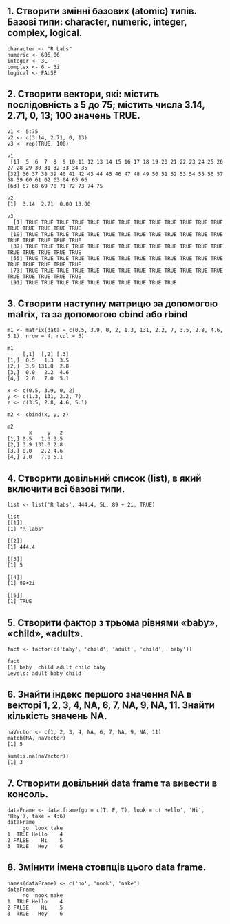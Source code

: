 ## 1. Створити змінні базових (atomic) типів. Базові типи: character, numeric, integer, complex, logical.

```{r}
character <- "R Labs"
numeric <- 606.06
integer <- 3L
complex <- 6 - 3i
logical <- FALSE
```

## 2. Створити вектори, які: містить послідовність з 5 до 75; містить числа 3.14, 2.71, 0, 13; 100 значень TRUE.

```{r}
v1 <- 5:75
v2 <- c(3.14, 2.71, 0, 13)
v3 <- rep(TRUE, 100)

v1
 [1]  5  6  7  8  9 10 11 12 13 14 15 16 17 18 19 20 21 22 23 24 25 26 27 28 29 30 31 32 33 34 35
[32] 36 37 38 39 40 41 42 43 44 45 46 47 48 49 50 51 52 53 54 55 56 57 58 59 60 61 62 63 64 65 66
[63] 67 68 69 70 71 72 73 74 75

v2
[1]  3.14  2.71  0.00 13.00

v3
  [1] TRUE TRUE TRUE TRUE TRUE TRUE TRUE TRUE TRUE TRUE TRUE TRUE TRUE TRUE TRUE TRUE TRUE TRUE
 [19] TRUE TRUE TRUE TRUE TRUE TRUE TRUE TRUE TRUE TRUE TRUE TRUE TRUE TRUE TRUE TRUE TRUE TRUE
 [37] TRUE TRUE TRUE TRUE TRUE TRUE TRUE TRUE TRUE TRUE TRUE TRUE TRUE TRUE TRUE TRUE TRUE TRUE
 [55] TRUE TRUE TRUE TRUE TRUE TRUE TRUE TRUE TRUE TRUE TRUE TRUE TRUE TRUE TRUE TRUE TRUE TRUE
 [73] TRUE TRUE TRUE TRUE TRUE TRUE TRUE TRUE TRUE TRUE TRUE TRUE TRUE TRUE TRUE TRUE TRUE TRUE
 [91] TRUE TRUE TRUE TRUE TRUE TRUE TRUE TRUE TRUE TRUE
```

## 3. Створити наступну матрицю за допомогою matrix, та за допомогою cbind або rbind

```{r}
m1 <- matrix(data = c(0.5, 3.9, 0, 2, 1.3, 131, 2.2, 7, 3.5, 2.8, 4.6, 5.1), nrow = 4, ncol = 3)

m1
     [,1]  [,2] [,3]
[1,]  0.5   1.3  3.5
[2,]  3.9 131.0  2.8
[3,]  0.0   2.2  4.6
[4,]  2.0   7.0  5.1
```

```{r}
x <- c(0.5, 3.9, 0, 2)
y <- c(1.3, 131, 2.2, 7)
z <- c(3.5, 2.8, 4.6, 5.1)

m2 <- cbind(x, y, z)

m2
       x     y   z
[1,] 0.5   1.3 3.5
[2,] 3.9 131.0 2.8
[3,] 0.0   2.2 4.6
[4,] 2.0   7.0 5.1
```

## 4. Створити довільний список (list), в який включити всі базові типи.

```{r}
list <- list('R labs', 444.4, 5L, 89 + 2i, TRUE)

list
[[1]]
[1] "R labs"

[[2]]
[1] 444.4

[[3]]
[1] 5

[[4]]
[1] 89+2i

[[5]]
[1] TRUE
```

## 5. Створити фактор з трьома рівнями «baby», «child», «adult».

```{r}
fact <- factor(c('baby', 'child', 'adult', 'child', 'baby'))

fact
[1] baby  child adult child baby 
Levels: adult baby child
```

## 6. Знайти індекс першого значення NA в векторі 1, 2, 3, 4, NA, 6, 7, NA, 9, NA, 11. Знайти кількість значень NA.

```{r}
naVector <- c(1, 2, 3, 4, NA, 6, 7, NA, 9, NA, 11)
match(NA, naVector)
[1] 5

sum(is.na(naVector))
[1] 3
```

## 7. Створити довільний data frame та вивести в консоль.

```{r}
dataFrame <- data.frame(go = c(T, F, T), look = c('Hello', 'Hi', 'Hey'), take = 4:6)
dataFrame
     go  look take
1  TRUE Hello    4
2 FALSE    Hi    5
3  TRUE   Hey    6
```

## 8. Змінити імена стовпців цього data frame.

```{r}
names(dataFrame) <- c('no', 'nook', 'nake')
dataFrame
     no  nook nake
1  TRUE Hello    4
2 FALSE    Hi    5
3  TRUE   Hey    6
```

